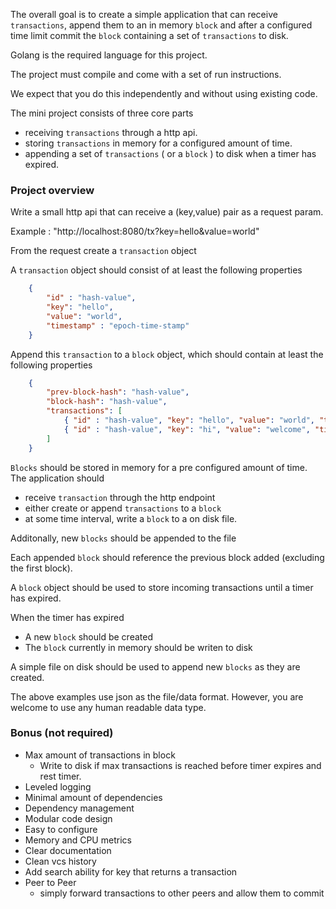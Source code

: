 The overall goal is to create a simple application that can receive `transactions`, append them to an in memory `block` 
and after a configured time limit commit the `block` containing a set of `transactions` to disk. 

Golang is the required language for this project. 

The project must compile and come with a set of run instructions. 

We expect that you do this independently and without using existing code. 

The mini project consists of three core parts
- receiving `transactions` through a http api. 
- storing `transactions` in memory for a configured amount of time. 
- appending a set of `transactions` ( or a `block` ) to disk when a timer has expired. 

### Project overview

Write a small http api that can receive a (key,value) pair as a request param.  

Example : "http://localhost:8080/tx?key=hello&value=world"

From the request create a `transaction` object 

A `transaction` object should consist of at least the following properties

```json
    { 
        "id" : "hash-value",
        "key": "hello", 
        "value": "world", 
        "timestamp" : "epoch-time-stamp" 
    }
```

 Append this `transaction` to a `block` object, which should contain at least the following properties

```json
    {
        "prev-block-hash": "hash-value",
        "block-hash": "hash-value",
        "transactions": [
            { "id" : "hash-value", "key": "hello", "value": "world", "timestamp" : "epoch-time-stamp" },
            { "id" : "hash-value", "key": "hi", "value": "welcome", "timestamp" : "epoch-time-stamp" }
        ]
    }
```

`Blocks` should be stored in memory for a pre configured amount of time. The application should
- receive `transaction` through the http endpoint
- either create or append `transactions` to a `block` 
- at some time interval, write a `block` to a on disk file. 

Additonally, new `blocks` should be appended to the file 

Each appended `block` should reference the previous block added (excluding the first block). 

A `block` object should be used to store incoming transactions until a timer has expired. 

When the timer has expired 
- A new `block` should be created 
- The `block` currently in memory should be writen to disk

A simple file on disk should be used to append new `blocks` as they are created. 

The above examples use json as the file/data format. However, you are welcome to use any human readable data type. 

### Bonus (not required)
- Max amount of transactions in block
    - Write to disk if max transactions is reached before timer expires and rest timer.
- Leveled logging 
- Minimal amount of dependencies 
- Dependency management 
- Modular code design
- Easy to configure
- Memory and CPU metrics 
- Clear documentation 
- Clean vcs history 
- Add search ability for key that returns a transaction
- Peer to Peer
    - simply forward transactions to other peers and allow them to commit